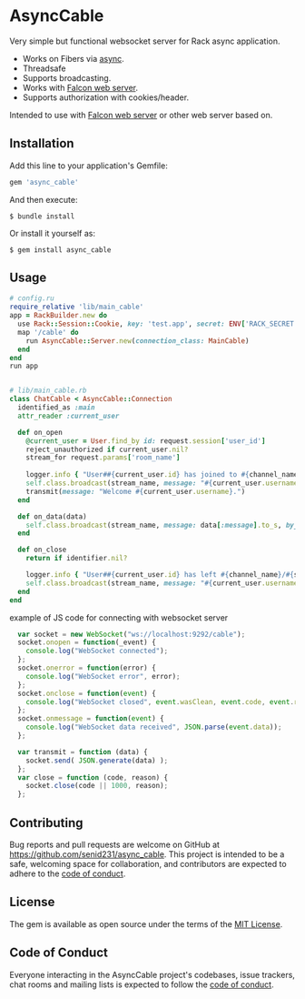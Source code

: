 # AsyncCable

Very simple but functional websocket server for Rack async application.

* Works on Fibers via [async](https://github.com/socketry/async).
* Threadsafe
* Supports broadcasting.
* Works with [Falcon web server](https://github.com/socketry/falcon).
* Supports authorization with cookies/header.

Intended to use with [Falcon web server](https://github.com/socketry/falcon) or other web server based on.

## Installation

Add this line to your application's Gemfile:

```ruby
gem 'async_cable'
```

And then execute:

    $ bundle install

Or install it yourself as:

    $ gem install async_cable

## Usage

```ruby
# config.ru
require_relative 'lib/main_cable' 
app = RackBuilder.new do
  use Rack::Session::Cookie, key: 'test.app', secret: ENV['RACK_SECRET']
  map '/cable' do
    run AsyncCable::Server.new(connection_class: MainCable)
  end
end
run app


# lib/main_cable.rb
class ChatCable < AsyncCable::Connection
  identified_as :main
  attr_reader :current_user

  def on_open
    @current_user = User.find_by id: request.session['user_id']
    reject_unauthorized if current_user.nil?
    stream_for request.params['room_name']
    
    logger.info { "User##{current_user.id} has joined to #{channel_name}/#{stream_name}." }
    self.class.broadcast(stream_name, message: "#{current_user.username} has joined.")
    transmit(message: "Welcome #{current_user.username}.")
  end

  def on_data(data)
    self.class.broadcast(stream_name, message: data[:message].to_s, by_who: current_user.username)
  end

  def on_close
    return if identifier.nil?

    logger.info { "User##{current_user.id} has left #{channel_name}/#{stream_name}." }
    self.class.broadcast(stream_name, message: "#{current_user.username} has left.")
  end
end
```

example of JS code for connecting with websocket server 
```js
  var socket = new WebSocket("ws://localhost:9292/cable");
  socket.onopen = function(_event) { 
    console.log("WebSocket connected"); 
  };
  socket.onerror = function(error) { 
    console.log("WebSocket error", error); 
  };
  socket.onclose = function(event) { 
    console.log("WebSocket closed", event.wasClean, event.code, event.reason);
  };
  socket.onmessage = function(event) { 
    console.log("WebSocket data received", JSON.parse(event.data)); 
  };

  var transmit = function (data) {
    socket.send( JSON.generate(data) );
  };
  var close = function (code, reason) {
    socket.close(code || 1000, reason);
  };
```

## Contributing

Bug reports and pull requests are welcome on GitHub at https://github.com/senid231/async_cable. This project is intended to be a safe, welcoming space for collaboration, and contributors are expected to adhere to the [code of conduct](https://github.com/[USERNAME]/async_cable/blob/master/CODE_OF_CONDUCT.md).


## License

The gem is available as open source under the terms of the [MIT License](https://opensource.org/licenses/MIT).

## Code of Conduct

Everyone interacting in the AsyncCable project's codebases, issue trackers, chat rooms and mailing lists is expected to follow the [code of conduct](https://github.com/[USERNAME]/async_cable/blob/master/CODE_OF_CONDUCT.md).
